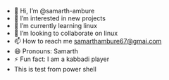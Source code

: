 - 👋 Hi, I’m @samarth-ambure
- 👀 I’m interested in new projects
- 🌱 I’m currently learning linux
- 💞️ I’m looking to collaborate on linux
- 📫 How to reach me samarthambure67@gmai.com
- 😄 Pronouns: Samarth
- ⚡ Fun fact: I am a kabbadi player 
- This is test from power shell
<!---
samarth-ambure/samarth-ambure is a ✨ special ✨ repository because its `README.md` (this file) appears on your GitHub profile.
You can click the Preview link to take a look at your changes.
--->
